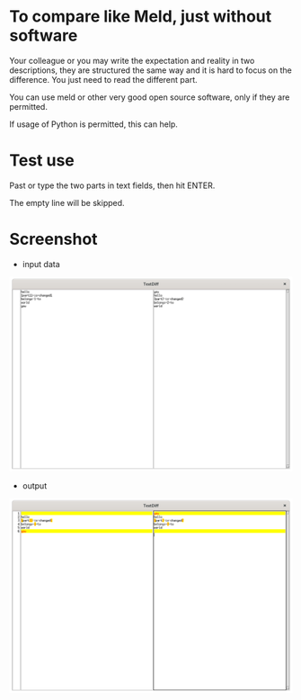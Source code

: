# To compare like Meld, just without software

Your colleague or you may write the expectation and reality in two descriptions, they are structured the same way and it is hard to focus on the difference. You just need to read the different part.

You can use meld or other very good open source software, only if they are permitted.

If usage of Python is permitted, this can help.

# Test use

Past or type the two parts in text fields, then hit ENTER.

The empty line will be skipped.

# Screenshot

- input data

![image](https://github.com/t-lou/text-diff/blob/master/screenshots/before.png)

- output

![image](https://github.com/t-lou/text-diff/blob/master/screenshots/after.png)